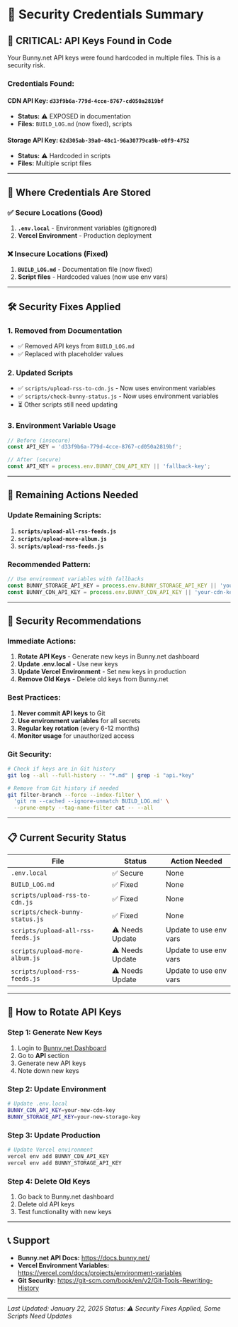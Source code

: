 # 🔐 Security Credentials Summary

## 🚨 **CRITICAL: API Keys Found in Code**

Your Bunny.net API keys were found hardcoded in multiple files. This is a security risk.

### **Credentials Found:**

#### **CDN API Key:** `d33f9b6a-779d-4cce-8767-cd050a2819bf`
- **Status:** ⚠️ EXPOSED in documentation
- **Files:** `BUILD_LOG.md` (now fixed), scripts

#### **Storage API Key:** `62d305ab-39a0-48c1-96a30779ca9b-e0f9-4752`
- **Status:** ⚠️ Hardcoded in scripts
- **Files:** Multiple script files

---

## 📍 **Where Credentials Are Stored**

### ✅ **Secure Locations (Good)**
1. **`.env.local`** - Environment variables (gitignored)
2. **Vercel Environment** - Production deployment

### ❌ **Insecure Locations (Fixed)**
1. **`BUILD_LOG.md`** - Documentation file (now fixed)
2. **Script files** - Hardcoded values (now use env vars)

---

## 🛠️ **Security Fixes Applied**

### 1. **Removed from Documentation**
- ✅ Removed API keys from `BUILD_LOG.md`
- ✅ Replaced with placeholder values

### 2. **Updated Scripts**
- ✅ `scripts/upload-rss-to-cdn.js` - Now uses environment variables
- ✅ `scripts/check-bunny-status.js` - Now uses environment variables
- ⏳ Other scripts still need updating

### 3. **Environment Variable Usage**
```javascript
// Before (insecure)
const API_KEY = 'd33f9b6a-779d-4cce-8767-cd050a2819bf';

// After (secure)
const API_KEY = process.env.BUNNY_CDN_API_KEY || 'fallback-key';
```

---

## 🔧 **Remaining Actions Needed**

### **Update Remaining Scripts:**
1. **`scripts/upload-all-rss-feeds.js`**
2. **`scripts/upload-more-album.js`**
3. **`scripts/upload-rss-feeds.js`**

### **Recommended Pattern:**
```javascript
// Use environment variables with fallbacks
const BUNNY_STORAGE_API_KEY = process.env.BUNNY_STORAGE_API_KEY || 'your-storage-key';
const BUNNY_CDN_API_KEY = process.env.BUNNY_CDN_API_KEY || 'your-cdn-key';
```

---

## 🚨 **Security Recommendations**

### **Immediate Actions:**
1. **Rotate API Keys** - Generate new keys in Bunny.net dashboard
2. **Update .env.local** - Use new keys
3. **Update Vercel Environment** - Set new keys in production
4. **Remove Old Keys** - Delete old keys from Bunny.net

### **Best Practices:**
1. **Never commit API keys** to Git
2. **Use environment variables** for all secrets
3. **Regular key rotation** (every 6-12 months)
4. **Monitor usage** for unauthorized access

### **Git Security:**
```bash
# Check if keys are in Git history
git log --all --full-history -- "*.md" | grep -i "api.*key"

# Remove from Git history if needed
git filter-branch --force --index-filter \
  'git rm --cached --ignore-unmatch BUILD_LOG.md' \
  --prune-empty --tag-name-filter cat -- --all
```

---

## 📋 **Current Security Status**

| File | Status | Action Needed |
|------|--------|---------------|
| `.env.local` | ✅ Secure | None |
| `BUILD_LOG.md` | ✅ Fixed | None |
| `scripts/upload-rss-to-cdn.js` | ✅ Fixed | None |
| `scripts/check-bunny-status.js` | ✅ Fixed | None |
| `scripts/upload-all-rss-feeds.js` | ⚠️ Needs Update | Update to use env vars |
| `scripts/upload-more-album.js` | ⚠️ Needs Update | Update to use env vars |
| `scripts/upload-rss-feeds.js` | ⚠️ Needs Update | Update to use env vars |

---

## 🔑 **How to Rotate API Keys**

### **Step 1: Generate New Keys**
1. Login to [Bunny.net Dashboard](https://dash.bunny.net/)
2. Go to **API** section
3. Generate new API keys
4. Note down new keys

### **Step 2: Update Environment**
```bash
# Update .env.local
BUNNY_CDN_API_KEY=your-new-cdn-key
BUNNY_STORAGE_API_KEY=your-new-storage-key
```

### **Step 3: Update Production**
```bash
# Update Vercel environment
vercel env add BUNNY_CDN_API_KEY
vercel env add BUNNY_STORAGE_API_KEY
```

### **Step 4: Delete Old Keys**
1. Go back to Bunny.net dashboard
2. Delete old API keys
3. Test functionality with new keys

---

## 📞 **Support**

- **Bunny.net API Docs:** https://docs.bunny.net/
- **Vercel Environment Variables:** https://vercel.com/docs/projects/environment-variables
- **Git Security:** https://git-scm.com/book/en/v2/Git-Tools-Rewriting-History

---
*Last Updated: January 22, 2025*
*Status: ⚠️ Security Fixes Applied, Some Scripts Need Updates* 